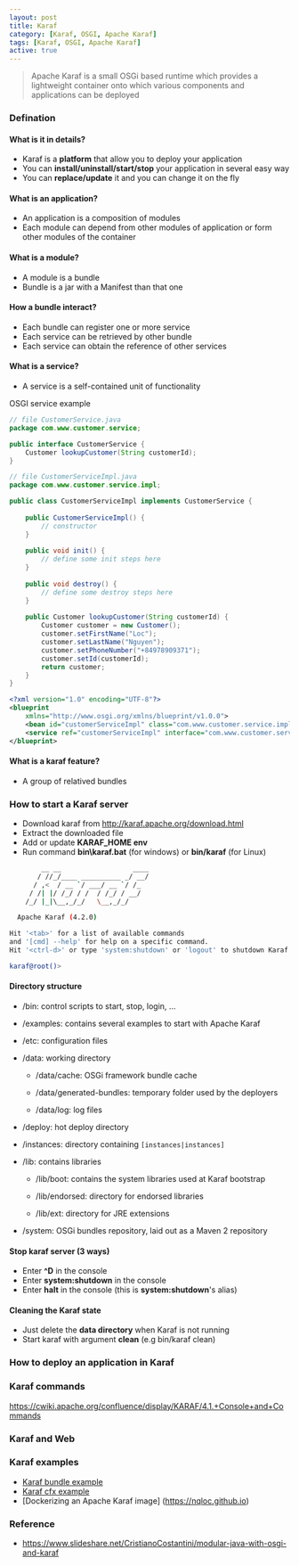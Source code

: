 ```yaml
---
layout: post
title: Karaf
category: [Karaf, OSGI, Apache Karaf]
tags: [Karaf, OSGI, Apache Karaf]
active: true
---
```


> Apache Karaf is a small OSGi based runtime which provides a lightweight container onto which various components and applications can be deployed

### Defination

#### What is it in details?

* Karaf is a **platform** that allow you to deploy your application
* You can **install/uninstall/start/stop** your application in several easy way
* You can **replace/update** it and you can change it on the fly

#### What is an application?

* An application is a composition of modules
* Each module can depend from other modules of application or form other modules of the container

#### What is a module?

* A module is a bundle
* Bundle is a jar with a Manifest than that one

#### How a bundle interact?

* Each bundle can register one or more service
* Each service can be retrieved by other bundle
* Each service can obtain the reference of other services

#### What is a service?

* A service is a self-contained unit of functionality

OSGI service example

```java
// file CustomerService.java
package com.www.customer.service;

public interface CustomerService {
	Customer lookupCustomer(String customerId);
}

// file CustomerServiceImpl.java
package com.www.customer.service.impl;

public class CustomerServiceImpl implements CustomerService {
	
	public CustomerServiceImpl() {
		// constructor
	}
	
	public void init() {
		// define some init steps here
	}
	
	public void destroy() {
		// define some destroy steps here
	}
	
	public Customer lookupCustomer(String customerId) {
		Customer customer = new Customer();
		customer.setFirstName("Loc");
		customer.setLastName("Nguyen");
		customer.setPhoneNumber("+84978909371");
		customer.setId(customerId);
		return customer;
	}
}
```

```xml
<?xml version="1.0" encoding="UTF-8"?>
<blueprint
    xmlns="http://www.osgi.org/xmlns/blueprint/v1.0.0">
    <bean id="customerServiceImpl" class="com.www.customer.service.impl.CustomerServiceImpl" init-method="init" destroy-method="destroy"></bean>
    <service ref="customerServiceImpl" interface="com.www.customer.service.CustomerService"></service>
</blueprint>
```

#### What is a karaf feature?

* A group of relatived bundles

### How to start a Karaf server

* Download karaf from <http://karaf.apache.org/download.html>
* Extract the downloaded file
* Add or update **KARAF_HOME env**
* Run command **bin\karaf.bat** (for windows) or **bin/karaf** (for Linux)

```sh
        __ __                  ____
       / //_/____ __________ _/ __/
      / ,<  / __ `/ ___/ __ `/ /_
     / /| |/ /_/ / /  / /_/ / __/
    /_/ |_|\__,_/_/   \__,_/_/

  Apache Karaf (4.2.0)

Hit '<tab>' for a list of available commands
and '[cmd] --help' for help on a specific command.
Hit '<ctrl-d>' or type 'system:shutdown' or 'logout' to shutdown Karaf.

karaf@root()>
```

#### Directory structure

* /bin: control scripts to start, stop, login, …

* /examples: contains several examples to start with Apache Karaf

* /etc: configuration files

* /data: working directory

  * /data/cache: OSGi framework bundle cache

  * /data/generated-bundles: temporary folder used by the deployers

  * /data/log: log files

* /deploy: hot deploy directory

* /instances: directory containing `[instances|instances]`

* /lib: contains libraries

  * /lib/boot: contains the system libraries used at Karaf bootstrap

  * /lib/endorsed: directory for endorsed libraries

  * /lib/ext: directory for JRE extensions

* /system: OSGi bundles repository, laid out as a Maven 2 repository

#### Stop karaf server (3 ways)

* Enter **^D** in the console
* Enter **system:shutdown** in the console
* Enter **halt** in the console (this is **system:shutdown**'s alias)

#### Cleaning the Karaf state

* Just delete the **data directory** when Karaf is not running
* Start karaf with argument **clean** (e.g bin/karaf clean)

### How to deploy an application in Karaf

### Karaf commands

<https://cwiki.apache.org/confluence/display/KARAF/4.1.+Console+and+Commands>

### Karaf and Web

### Karaf examples

* [Karaf bundle example](https://nqloc.github.io)
* [Karaf cfx example](https://nqloc.github.io)
* [Dockerizing an Apache Karaf image] (https://nqloc.github.io)

### Reference

* <https://www.slideshare.net/CristianoCostantini/modular-java-with-osgi-and-karaf>
